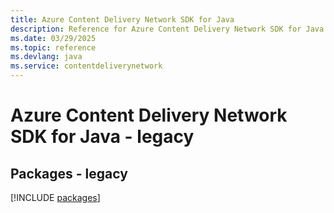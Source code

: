 ```yaml
---
title: Azure Content Delivery Network SDK for Java
description: Reference for Azure Content Delivery Network SDK for Java
ms.date: 03/29/2025
ms.topic: reference
ms.devlang: java
ms.service: contentdeliverynetwork
---
```

# Azure Content Delivery Network SDK for Java - legacy
## Packages - legacy
[!INCLUDE [packages](content-delivery-network-index.md)]